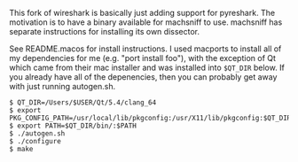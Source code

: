 This fork of wireshark is basically just adding support for pyreshark.  The
motivation is to have a binary available for machsniff to use.  machsniff has
separate instructions for installing its own dissector.

See README.macos for install instructions.  I used macports to install all of
my dependencies for me (e.g. "port install foo"), with the exception of Qt which
came from their mac installer and was installed into `$QT_DIR` below.  If you already
have all of the depenencies, then you can probably get away with just running
autogen.sh.

```
$ QT_DIR=/Users/$USER/Qt/5.4/clang_64
$ export PKG_CONFIG_PATH=/usr/local/lib/pkgconfig:/usr/X11/lib/pkgconfig:$QT_DIR/lib_pkgconfig
$ export PATH=$QT_DIR/bin/:$PATH
$ ./autogen.sh
$ ./configure
$ make
```
